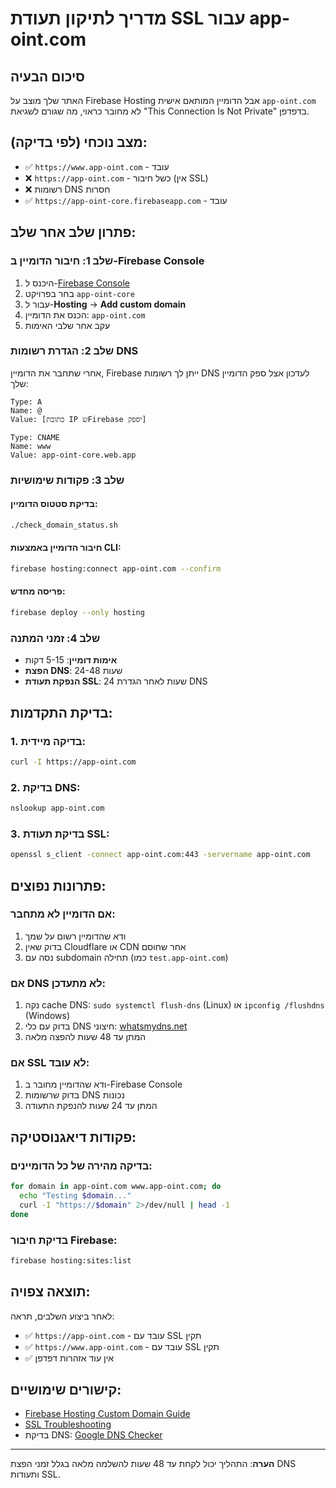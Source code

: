 # מדריך לתיקון תעודת SSL עבור app-oint.com

## סיכום הבעיה
האתר שלך מוצב על Firebase Hosting אבל הדומיין המותאם אישית `app-oint.com` לא מחובר כראוי, מה שגורם לשגיאת "This Connection Is Not Private" בדפדפן.

## מצב נוכחי (לפי בדיקה):
- ✅ `https://www.app-oint.com` - עובד
- ❌ `https://app-oint.com` - כשל חיבור (אין SSL)
- ❌ רשומות DNS חסרות
- ✅ `https://app-oint-core.firebaseapp.com` - עובד

## פתרון שלב אחר שלב:

### שלב 1: חיבור הדומיין ב-Firebase Console
1. היכנס ל-[Firebase Console](https://console.firebase.google.com)
2. בחר בפרויקט `app-oint-core`
3. עבור ל-**Hosting** → **Add custom domain**
4. הכנס את הדומיין: `app-oint.com`
5. עקב אחר שלבי האימות

### שלב 2: הגדרת רשומות DNS
אחרי שתחבר את הדומיין, Firebase ייתן לך רשומות DNS לעדכון אצל ספק הדומיין שלך:

```
Type: A
Name: @
Value: [כתובת IP שFirebase יספק]

Type: CNAME  
Name: www
Value: app-oint-core.web.app
```

### שלב 3: פקודות שימושיות

#### בדיקת סטטוס הדומיין:
```bash
./check_domain_status.sh
```

#### חיבור הדומיין באמצעות CLI:
```bash
firebase hosting:connect app-oint.com --confirm
```

#### פריסה מחדש:
```bash
firebase deploy --only hosting
```

### שלב 4: זמני המתנה
- **אימות דומיין**: 5-15 דקות
- **הפצת DNS**: 24-48 שעות
- **הנפקת תעודת SSL**: 24 שעות לאחר הגדרת DNS

## בדיקת התקדמות:

### 1. בדיקה מיידית:
```bash
curl -I https://app-oint.com
```

### 2. בדיקת DNS:
```bash
nslookup app-oint.com
```

### 3. בדיקת תעודת SSL:
```bash
openssl s_client -connect app-oint.com:443 -servername app-oint.com
```

## פתרונות נפוצים:

### אם הדומיין לא מתחבר:
1. ודא שהדומיין רשום על שמך
2. בדוק שאין Cloudflare או CDN אחר שחוסם
3. נסה עם subdomain תחילה (כמו `test.app-oint.com`)

### אם DNS לא מתעדכן:
1. נקה cache DNS: `sudo systemctl flush-dns` (Linux) או `ipconfig /flushdns` (Windows)
2. בדוק עם כלי DNS חיצוני: [whatsmydns.net](https://whatsmydns.net)
3. המתן עד 48 שעות להפצה מלאה

### אם SSL לא עובד:
1. ודא שהדומיין מחובר ב-Firebase Console
2. בדוק שרשומות DNS נכונות
3. המתן עד 24 שעות להנפקת התעודה

## פקודות דיאגנוסטיקה:

### בדיקה מהירה של כל הדומיינים:
```bash
for domain in app-oint.com www.app-oint.com; do
  echo "Testing $domain..."
  curl -I "https://$domain" 2>/dev/null | head -1
done
```

### בדיקת חיבור Firebase:
```bash
firebase hosting:sites:list
```

## תוצאה צפויה:
לאחר ביצוע השלבים, תראה:
- ✅ `https://app-oint.com` - עובד עם SSL תקין
- ✅ `https://www.app-oint.com` - עובד עם SSL תקין
- ✅ אין עוד אזהרות דפדפן

## קישורים שימושיים:
- [Firebase Hosting Custom Domain Guide](https://firebase.google.com/docs/hosting/custom-domain)
- [SSL Troubleshooting](https://firebase.google.com/docs/hosting/troubleshooting#ssl)
- בדיקת DNS: [Google DNS Checker](https://toolbox.googleapps.com/apps/dig/)

---

**הערה**: התהליך יכול לקחת עד 48 שעות להשלמה מלאה בגלל זמני הפצת DNS ותעודות SSL.